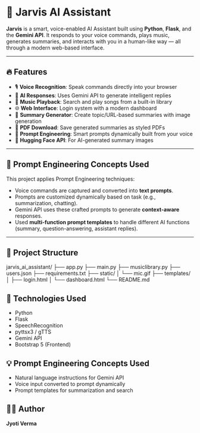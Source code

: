 
# 🧠 Jarvis AI Assistant

**Jarvis** is a smart, voice-enabled AI Assistant built using **Python**, **Flask**, and the **Gemini API**. It responds to your voice commands, plays music, generates summaries, and interacts with you in a human-like way — all through a modern web-based interface.

---

## 🔥 Features

- 🎙️ **Voice Recognition**: Speak commands directly into your browser
- 🤖 **AI Responses**: Uses Gemini API to generate intelligent replies
- 🎵 **Music Playback**: Search and play songs from a built-in library
- 🌐 **Web Interface**: Login system with a modern dashboard
- 📝 **Summary Generator**: Create topic/URL-based summaries with image generation
- 📄 **PDF Download**: Save generated summaries as styled PDFs
- 🧠 **Prompt Engineering**: Smart prompts dynamically built from your voice
- 🧪 **Hugging Face API**: For AI-generated summary images

---

## 🧠 Prompt Engineering Concepts Used

This project applies Prompt Engineering techniques:
- Voice commands are captured and converted into **text prompts**.
- Prompts are customized dynamically based on task (e.g., summarization, chatting).
- Gemini API uses these crafted prompts to generate **context-aware** responses.
- Used **multi-function prompt templates** to handle different AI functions (summary, question-answering, assistant replies).

---

## 📁 Project Structure

jarvis_ai_assistant/
├── app.py
├── main.py
├── musiclibrary.py
├── users.json
├── requirements.txt
├── static/
│ └── mic.gif
├── templates/
│ ├── login.html
│ └── dashboard.html
└── README.md

## 🧪 Technologies Used
- Python
- Flask
- SpeechRecognition
- pyttsx3 / gTTS
- Gemini API
- Bootstrap 5 (Frontend)

## 💡 Prompt Engineering Concepts Used
- Natural language instructions for Gemini API
- Voice input converted to prompt dynamically
- Prompt templates for summarization and search


## 🙋‍♀️ Author
**Jyoti Verma**



